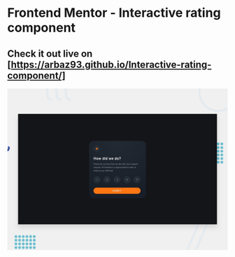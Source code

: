 # Frontend Mentor - Interactive rating component
## Check it out live on [https://arbaz93.github.io/Interactive-rating-component/]

![Design preview for the Interactive rating component coding challenge](./design/desktop-preview.jpg)
